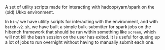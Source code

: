 A set of utility scripts made for interacting with hadoop/yarn/spark on the (old) Ukko environment.  

In `bin/` we have utility scripts for interacting with the environment, and with `batch-v2.sh`, we have built a simple bulk-submitter for spark jobs on the hibench framework that should be run within something like `screen`, which will not kill the bash session on the user has exited.  It is useful for queing up a lot of jobs to run overnight without having to manually submit each one. 
